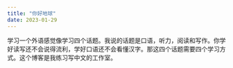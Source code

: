 ```yaml
---
title: "你好地球"
date: 2023-01-29
---
```


学习一个外语感觉像学习四个话题。我说的话题是口语，听力，阅读和写作。你学好读写还不会说得流利，学好口语还不会看懂汉字。那这四个话题需要四个学习方式。这个博客是我练习写中文的工作室。

